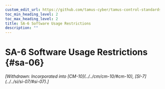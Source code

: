```yaml
---
custom_edit_url: https://github.com/tamus-cyber/tamus-control-standards/tree/main/content/tamus.edu/TAMUS_profile.xml
toc_min_heading_level: 2
toc_max_heading_level: 2
title: SA-6 Software Usage Restrictions
description: ""
---
```


# SA-6 Software Usage Restrictions {#sa-06}


<prop xmlns="http://csrc.nist.gov/ns/oscal/1.0" name="status" value="withdrawn">
            <em>[Withdrawn: Incorporated into [CM-10](../../cm/cm-10/#cm-10), [SI-7](../../si/si-07/#si-07).]</em>
         </prop>
         

